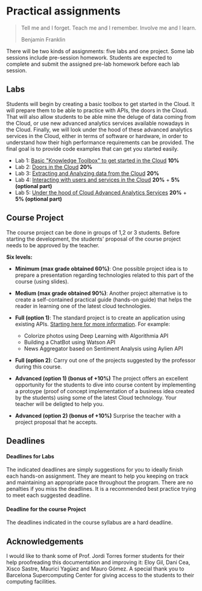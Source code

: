 # Practical assignments

>Tell me and I forget. Teach me and I remember. Involve me and I learn.
>
>Benjamin Franklin

There will be two kinds of assignments: five labs and one project. Some lab sessions include pre-session homework. Students are expected to complete and submit the assigned pre-lab homework before each lab session.

## Labs
Students will begin by creating a basic toolbox to get started in the Cloud. It will prepare them to be able to practice with APIs, the doors in the Cloud. That will also allow students to be able mine the deluge of data coming from the Cloud, or use new advanced analytics services available nowadays in the Cloud. Finally, we will look under the hood of these advanced analytics services in the Cloud, either in terms of software or hardware, in order to understand how their high performance requirements can be provided. The final goal is to provide code examples that can get you started easily.

- Lab 1: [Basic "Knowledge Toolbox" to get started in the Cloud][Lab1] **10%**
- Lab 2: [Doors in the Cloud][Lab2]                                        **20%**
- Lab 3: [Extracting and Analyzing data from the Cloud][Lab3]              **20%**
- Lab 4: [Interacting with users and services in the Cloud][Lab4]          **20%** + **5% (optional part)**
- Lab 5: [Under the hood of Cloud Advanced Analytics Services][Lab5]       **20%** + **5% (optional part)**

[Lab1]: ./Lab01.md
[Lab2]: ./Lab02.md
[Lab3]: ./Lab03.md
[Lab4]: ./Lab04.md
[Lab5]: ./Lab05.md

## Course Project
The course project can be done in groups of 1,2 or 3 students.  Before starting the development, the students' proposal of the course project needs to be approved by the teacher. 

**Six levels:** 
* **Minimum (max  grade obtained 60%)**: One possible project idea is to prepare a presentation regarding technologies related to this part of the course (using slides).
* **Medium (max grade obtained 90%)**: Another project alternative is to create a self-contained practical guide (hands-on guide) that helps the reader in learning one of the latest cloud technologies.

* **Full (option 1)**:  The standard project is to create an application using existing APIs. [Starting here for more information](https://www.analyticsvidhya.com/blog/2017/02/6-deep-learning-applications-beginner-python/?utm_source=feedburner&utm_medium=email&utm_campaign=Feed%3A+AnalyticsVidhya+%28Analytics+Vidhya%29). For example:  
  * Colorize photos using Deep Learning  with Algorithmia API
  * Building a ChatBot using Watson API
  * News Aggregator based on Sentiment Analysis using Aylien API
  
* **Full (option 2)**:  Carry out one of the projects suggested by the professor during this course.
  
* **Advanced (option 1) (bonus of +10%)**  The project offers an excellent opportunity for the students to dive into course content by implementing a protoype (proof of concept implementation of a business idea created by the students) using some of the latest Cloud technology. Your teacher will be deligted to help you.

* **Advanced (option 2) (bonus of +10%)**  Surprise the teacher with a project proposal that he accepts.

## Deadlines
#### Deadlines for Labs
The indicated deadlines are simply suggestions for you to ideally finish each hands-on assignment. They are meant to help you keeping on track and maintaining an appropriate pace throughout the program. There are no penalties if you miss the deadlines. It is a recommended best practice trying to meet each suggested deadline.
#### Deadline for the course Project
The deadlines indicated in the course syllabus are a hard deadline.


## Acknowledgements
I would like to thank some of Prof. Jordi Torres former students for their help proofreading this documentation and improving it: Eloy Gil, Dani Cea, Xisco Sastre, Maurici Yagüez and Mauro Gómez. A special thank you to Barcelona Supercomputing Center for giving access to the students to their computing facilities.

